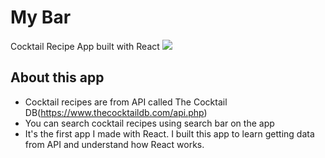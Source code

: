 # My Bar 
Cocktail Recipe App built with React
![]("https://github.com/daaahailey/my_bar/blob/main/src/img/mybar.gif")

## About this app
- Cocktail recipes are from API called The Cocktail DB(https://www.thecocktaildb.com/api.php)
- You can search cocktail recipes using search bar on the app
- It's the first app I made with React. I built this app to learn getting data from API and understand how React works. 